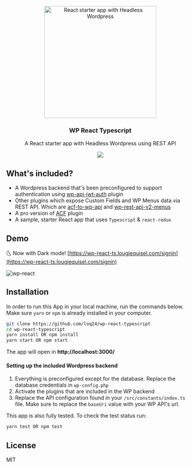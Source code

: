 <p align="center"><img width="300" src="/src/assets/images/wp-react-ts.jpg" alt="React starter app with Headless Wordpress" /></p>

<h3 align="center">
  WP React Typescript
</h3>

<p align="center">
  A React starter app with Headless Wordpress using REST API
</p>

<p align="center">
  <a href="https://github.com/loq24/wp-react-typescript/"><img src="https://img.shields.io/badge/PRs-welcome-brightgreen.svg?style=flat-square"></a>
</p>

## What's included?

- A Wordpress backend that's been preconfigured to support authentication using [wp-api-jwt-auth](https://github.com/Tmeister/wp-api-jwt-auth) plugin
- Other plugins which expose Custom Fields and WP Menus data via REST API. Which are [acf-to-wp-api](https://wordpress.org/plugins/acf-to-wp-api/) and [wp-rest-api-v2-menus](https://wordpress.org/plugins/wp-rest-api-v2-menus/)
- A pro version of [ACF](https://advancedcustomfields.com/) plugin
- A sample, starter React app that uses `Typescript` & `react-redux`

## Demo

:last_quarter_moon_with_face: Now with Dark mode! [https://wp-react-ts.lougiequisel.com/signin](https://wp-react-ts.lougiequisel.com/signin)

![wp-react](/src/assets/images/dark-mode.gif)

## Installation

In order to run this App in your local machine, run the commands below. Make sure `yarn` or `npm` is already installed in your computer.

```bash
git clone https://github.com/loq24/wp-react-typescript
cd wp-react-typescript
yarn install OR npm install
yarn start OR npm start
```

The app will open in **http://localhost:3000/**

<h4>Setting up the included Wordpress backend</h4>

1. Everything is preconfigured except for the database. Replace the database credentials in `wp-config.php`
2. Activate the plugins that are included in the WP backend
3. Replace the API configuration found in your `/src/constants/index.ts` file. Make sure to replace the `baseUri` value with your WP API's url.

This app is also fully tested. To check the test status run:

```bash
yarn test OR npm test
```

## License

MIT
